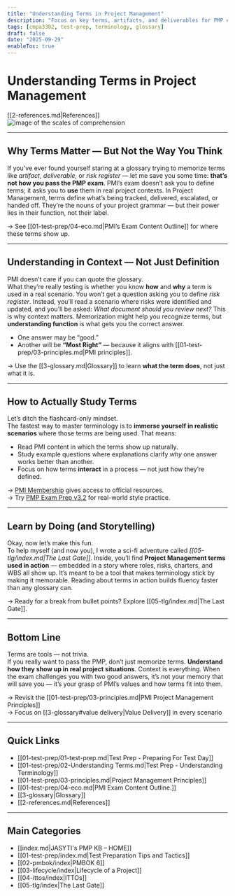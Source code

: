 ```yaml
---
title: "Understanding Terms in Project Management"
description: "Focus on key terms, artifacts, and deliverables for PMP exam success, emphasizing context over memorization."
tags: [cmpa3302, test-prep, terminology, glossary]
draft: false
date: "2025-09-29"
enableToc: true
---
```

# Understanding Terms in Project Management  
[[2-references.md|References]]  
![image of the scales of comprehension](terms.png)

---

## Why Terms Matter — But Not the Way You Think  
If you've ever found yourself staring at a glossary trying to memorize terms like *artifact*, *deliverable*, or *risk register* — let me save you some time: **that’s not how you pass the PMP exam**. PMI’s exam doesn’t ask you to define terms; it asks you to **use** them in real project contexts. In Project Management, terms define what’s being tracked, delivered, escalated, or handed off. They’re the nouns of your project grammar — but their power lies in their function, not their label.

→ See [[01-test-prep/04-eco.md|PMI’s Exam Content Outline]] for where these terms show up.

---

## Understanding in Context — Not Just Definition  
PMI doesn’t care if you can quote the glossary.  
What they’re really testing is whether you know **how** and **why** a term is used in a real scenario. You won’t get a question asking you to define *risk register*. Instead, you’ll read a scenario where risks were identified and updated, and you’ll be asked: *What document should you review next?* This is why context matters. Memorization might help you recognize terms, but **understanding function** is what gets you the correct answer.

- One answer may be “good.”  
- Another will be **“Most Right”** — because it aligns with [[01-test-prep/03-principles.md|PMI principles]].

→ Use the [[3-glossary.md|Glossary]] to learn **what the term does**, not just what it is.  

---

## How to Actually Study Terms  
Let’s ditch the flashcard-only mindset.  
The fastest way to master terminology is to **immerse yourself in realistic scenarios** where those terms are being used. That means:
- Read PMI content in which the terms show up naturally.
- Study example questions where explanations clarify *why* one answer works better than another.
- Focus on how terms **interact** in a process — not just how they’re defined.

→ [PMI Membership](https://www.pmi.org/membership/benefits) gives access to official resources.  
→ Try [PMP Exam Prep v3.2](https://www.pmi.org/store/) for real-world style practice.

---

## Learn by Doing (and Storytelling)  
Okay, now let’s make this fun.  
To help myself (and now you), I wrote a sci-fi adventure called *[[05-tlg/index.md|The Last Gate]]*. Inside, you’ll find **Project Management terms used in action** — embedded in a story where roles, risks, charters, and WBS all show up. It’s meant to be a tool that makes terminology stick by making it memorable. Reading about terms in action builds fluency faster than any glossary can.

→ Ready for a break from bullet points? Explore [[05-tlg/index.md|The Last Gate]].

---

## Bottom Line  
Terms are tools — not trivia.  
If you really want to pass the PMP, don’t just memorize terms. **Understand how they show up in real project situations**. Context is everything. When the exam challenges you with two good answers, it’s not your memory that will save you — it’s your grasp of PMI’s values and how terms fit into them.

→ Revisit the [[01-test-prep/03-principles.md|PMI Project Management Principles]]  
→ Focus on [[3-glossary#value delivery|Value Delivery]] in every scenario

---

## Quick Links  
- [[01-test-prep/01-test-prep.md|Test Prep - Preparing For Test Day]]  
- [[01-test-prep/02-Understanding Terms.md|Test Prep - Understanding Terminology]]  
- [[01-test-prep/03-principles.md|Project Management Principles]]  
- [[01-test-prep/04-eco.md|PMI Exam Content Outline.]]  
- [[3-glossary|Glossary]]  
- [[2-references.md|References]]

---

## Main Categories  
- [[index.md|JASYTI's PMP KB – HOME]]  
- [[01-test-prep/index.md|Test Preparation Tips and Tactics]]  
- [[02-pmbok/index|PMBOK 6]]  
- [[03-lifecycle/index|Lifecycle of a Project]]  
- [[04-ittos/index|ITTOs]]  
- [[05-tlg/index|The Last Gate]]
